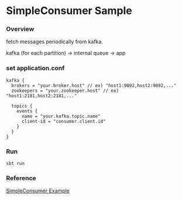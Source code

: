 SimpleConsumer Sample
=================

### Overview ###

fetch messages periodically from kafka.

kafka (for each partition) -> internal queue -> app

### set application.conf ### 
    kafka {
      brokers = "your.broker.host" // ex) "host1:9092,host2:9092,..."
      zookeepers = "your.zookeeper.host" // ex) "host1:2181,host2:2181,..."

      topics {
        events {
          name = "your.kafka.topic.name"
          client-id = "consumer.client.id"
        }
      }
    }

### Run ###
    sbt run

### Reference ###
[SimpleConsumer Example](https://cwiki.apache.org/confluence/display/KAFKA/0.8.0+SimpleConsumer+Example)
